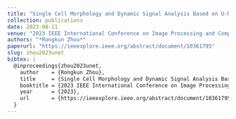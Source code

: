 ```yaml
---
title: "Single Cell Morphology and Dynamic Signal Analysis Based on U-Net and DeepCell"
collection: publications
date: 2023-08-11
venue: "2023 IEEE International Conference on Image Processing and Computer Applications (ICIPCA)"
authors: "*Rongkun Zhou*"
paperurl: "https://ieeexplore.ieee.org/abstract/document/10361795"
slug: zhou2023unet
bibtex: |
  @inproceedings{zhou2023unet,
    author    = {Rongkun Zhou},
    title     = {Single Cell Morphology and Dynamic Signal Analysis Based on U-Net and DeepCell},
    booktitle = {2023 IEEE International Conference on Image Processing and Computer Applications (ICIPCA)},
    year      = {2023},
    url       = {https://ieeexplore.ieee.org/abstract/document/10361795}
  }
---
```

